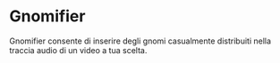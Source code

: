 # Gnomifier
Gnomifier consente di inserire degli gnomi casualmente distribuiti nella traccia audio di un video a tua scelta.
